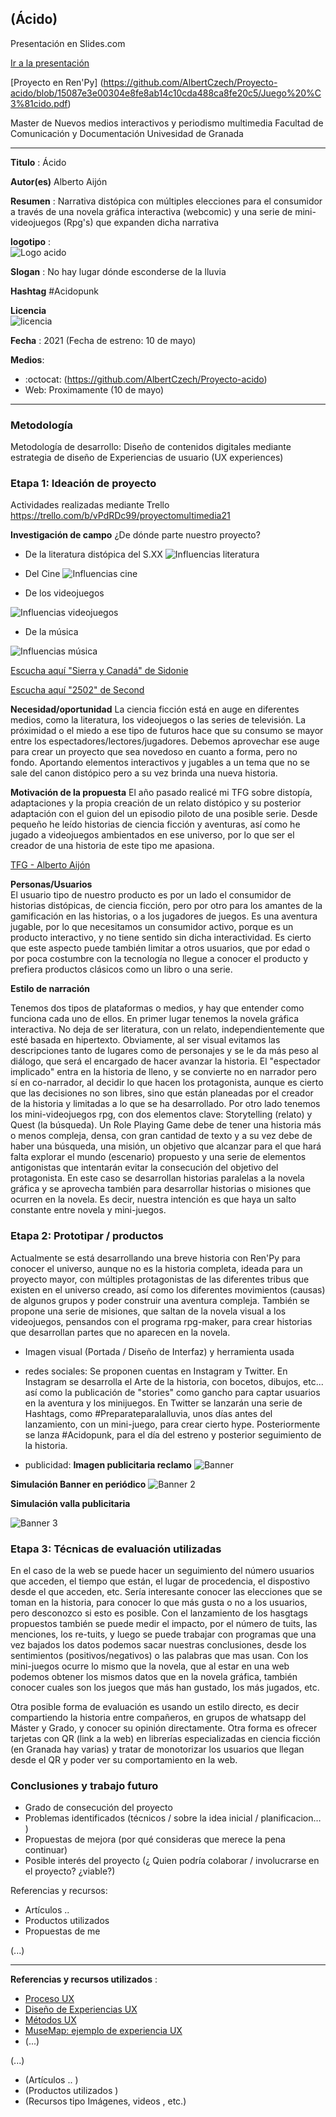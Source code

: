 
## (Ácido)  

Presentación en Slides.com

[Ir a la presentación](https://slides.com/albertoaijon/deck)

[Proyecto en Ren'Py] (https://github.com/AlbertCzech/Proyecto-acido/blob/15087e3e00304e8fe8ab14c10cda488ca8fe20c5/Juego%20%C3%81cido.pdf)

Master de Nuevos medios interactivos y periodismo multimedia
Facultad de Comunicación y Documentación
Univesidad de Granada  

----

**Titulo** : Ácido

**Autor(es)** Alberto Aijón

**Resumen** : Narrativa distópica con múltiples elecciones para el consumidor a través de una novela gráfica interactiva (webcomic) y una serie de mini-videojuegos (Rpg's) que expanden dicha narrativa

**logotipo** :  
![Logo acido](https://user-images.githubusercontent.com/82902371/115732922-b4417300-a388-11eb-8afd-8a69d70ab0fd.jpg)


**Slogan** : No hay lugar dónde esconderse de la lluvia

**Hashtag**  #Acidopunk

**Licencia**    
![licencia](https://github.com/AlbertCzech/Proyecto-acido/blob/master/licencia.JPG)

**Fecha** : 2021 (Fecha de estreno: 10 de mayo)

**Medios**: 


*  :octocat: (https://github.com/AlbertCzech/Proyecto-acido) 
* Web: Proximamente (10 de mayo)




--- 

### Metodología

Metodología de desarrollo: Diseño de contenidos digitales mediante estrategia de diseño de Experiencias de usuario (UX experiences) 

### Etapa 1: Ideación de proyecto 

Actividades realizadas mediante Trello https://trello.com/b/vPdRDc99/proyectomultimedia21

**Investigación de campo**   ¿De dónde parte nuestro proyecto? 


* De la literatura distópica del S.XX 
![Influencias literatura](https://user-images.githubusercontent.com/82902371/115740268-f077d200-a38e-11eb-98bc-c7563b68e074.png)

* Del Cine
![Influencias cine](https://github.com/AlbertCzech/Proyecto-acido/blob/master/Pel%C3%ADculas.png?raw=true)

* De los videojuegos

![Influencias videojuegos](https://github.com/AlbertCzech/Proyecto-acido/blob/master/videojuegos.png?raw=true)

* De la música

![Influencias música](https://github.com/AlbertCzech/Proyecto-acido/blob/master/canciones.png?raw=true)

[Escucha aquí "Sierra y Canadá" de Sidonie](https://www.youtube.com/watch?v=7o34ASehN9s)

[Escucha aquí "2502" de Second](https://www.youtube.com/watch?v=0ncVFfs2oGg)



 
 
 


**Necesidad/oportunidad** 
La ciencia ficción está en auge en diferentes medios, como la literatura, los videojuegos o las series de televisión. La próximidad o el miedo a ese tipo de futuros hace que su consumo se mayor entre los espectadores/lectores/jugadores. Debemos aprovechar ese auge para crear un proyecto que sea novedoso en cuanto a forma, pero no fondo. Aportando elementos interactivos y jugables a un tema que no se sale del canon distópico pero a su vez brinda una nueva historia.

**Motivación de la propuesta** 
El año pasado realicé mi TFG sobre distopía, adaptaciones y la propia creación de un relato distópico y su posterior adaptación con el guion del un episodio piloto de una posible serie. Desde pequeño he leído historias de ciencia ficción y aventuras, así como he jugado a videojuegos ambientados en ese universo, por lo que ser el creador de una historia de este tipo me apasiona.

[TFG - Alberto Aijón](https://github.com/AlbertCzech/Proyecto-acido/blob/430d277362015b8efec2a1b91fc52368df5df4b0/Memoria%20TFG_Alberto%20Aij%C3%B3n%20L%C3%B3pez_Sobre%20Nosotros_%20un%20viaje%20de%20distop%C3%ADa%20y%20vuelta.pdf)

**Personas/Usuarios**  
El usuario tipo de nuestro producto es por un lado el consumidor de historias distópicas, de ciencia ficción, pero por otro para los amantes de la gamificación en las historias, o a los jugadores de juegos. Es una aventura jugable, por lo que necesitamos un consumidor activo, porque es un producto interactivo, y no tiene sentido sin dicha interactividad. Es cierto que este aspecto puede también limitar a otros usuarios, que por edad o por poca costumbre con la tecnología no llegue a conocer el producto y prefiera productos clásicos como un libro o una serie.

**Estilo de narración**  

Tenemos dos tipos de plataformas o medios, y hay que entender como funciona cada uno de ellos.
En primer lugar tenemos la novela gráfica interactiva. No deja de ser literatura, con un relato, independientemente que esté basada en hipertexto. Obviamente, al ser visual evitamos las descripciones tanto de lugares como de personajes y se le da más peso al diálogo, que será el encargado de hacer avanzar la historia. El "espectador implicado" entra en la historia de lleno, y se convierte no en narrador pero sí en co-narrador, al decidir lo que hacen los protagonista, aunque es cierto que las decisiones no son libres, sino que están planeadas por el creador de la historia y limitadas a lo que se ha desarrollado.
Por otro lado tenemos los mini-videojuegos rpg, con dos elementos clave: Storytelling (relato) y Quest (la búsqueda). Un Role Playing Game debe de tener una historia más o menos compleja, densa, con gran cantidad de texto y a su vez debe de haber una búsqueda, una misión, un objetivo que alcanzar para el que hará falta explorar el mundo (escenario) propuesto y una serie de elementos antigonistas que intentarán evitar la consecución del objetivo del protagonista. En este caso se desarrollan historias paralelas a la novela gráfica y se aprovecha también para desarrollar historias o misiones que ocurren en la novela. Es decir, nuestra intención es que haya un salto constante entre novela y mini-juegos.



### Etapa 2: Prototipar / productos 

Actualmente se está desarrollando una breve historia con Ren'Py para conocer el universo, aunque no es la historia completa, ideada para un proyecto mayor, con múltiples protagonistas de las diferentes tribus que existen en el universo creado, así como los diferentes movimientos (causas) de algunos grupos y poder construir una aventura compleja. También se propone una serie de misiones, que saltan de la novela visual a los videojuegos, pensandos con el programa rpg-maker, para crear historias que desarrollan partes que no aparecen en la novela.

* Imagen visual (Portada / Diseño de Interfaz) y herramienta usada 

* redes sociales: Se proponen cuentas en Instagram y Twitter. En Instagram se desarrolla el Arte de la historia, con bocetos, dibujos, etc... así como la publicación de "stories" como gancho para captar usuarios en la aventura y los minijuegos. En Twitter se lanzarán una serie de Hashtags, como #Preparateparalalluvia, unos días antes del lanzamiento, con un mini-juego, para crear cierto hype. Posteriormente se lanza #Acidopunk, para el día del estreno y posterior seguimiento de la historia.

* publicidad:
**Imagen publicitaria reclamo**
![Banner](https://github.com/AlbertCzech/Proyecto-acido/blob/master/banner.jpg?raw=true)

**Simulación Banner en periódico**
![Banner 2](https://github.com/AlbertCzech/Proyecto-acido/blob/master/Simulaci%C3%B3n%20El%20Pa%C3%ADs.jpg?raw=true)

**Simulación valla publicitaria**

![Banner 3](https://github.com/AlbertCzech/Proyecto-acido/blob/master/valla%20publicitaria.jpg?raw=true)



### Etapa 3: Técnicas de evaluación utilizadas

En el caso de la web se puede hacer un seguimiento del número usuarios que acceden, el tiempo que están, el lugar de procedencia, el dispostivo desde el que acceden, etc. Sería interesante conocer las elecciones que se toman en la historia, para conocer lo que más gusta o no a los usuarios, pero desconozco si esto es posible.
Con el lanzamiento de los hasgtags propuestos también se puede medir el impacto, por el número de tuits, las menciones, los re-tuits, y luego se puede trabajar con programas que una vez bajados los datos podemos sacar nuestras conclusiones, desde los sentimientos (positivos/negativos) o las palabras que mas usan.
Con los mini-juegos ocurre lo mismo que la novela, que al estar en una web podemos obtener los mismos datos que en la novela gráfica, también conocer cuales son los juegos que más han gustado, los más jugados, etc.

Otra posible forma de evaluación es usando un estilo directo, es decir compartiendo la historia entre compañeros, en grupos de whatsapp del Máster y Grado, y conocer su opinión directamente. Otra forma es ofrecer tarjetas con QR (link a la web) en librerías especializadas en ciencia ficción (en Granada hay varias) y tratar de monotorizar los usuarios que llegan desde el QR y poder ver su comportamiento en la web.




### Conclusiones y trabajo futuro


* Grado de consecución del proyecto 
* Problemas identificados  (técnicos / sobre la idea inicial / planificacion… ) 
* Propuestas de mejora (por qué consideras que merece la pena continuar)
* Posible interés del proyecto (¿ Quien podría  colaborar / involucrarse en el proyecto? ¿viable?)


Referencias y recursos: 

* Artículos ..  
* Productos utilizados  
* Propuestas de me

(...)






----

**Referencias y recursos utilizados** :

* [Proceso UX](https://uxmastery.com/resources/process/)
* [Diseño de Experiencias UX](http://www.nosolousabilidad.com/articulos/uxd.htm) 
* [Métodos UX](https://mgea.github.io/UX-DIU-Checklist/index.html) 
* [MuseMap: ejemplo de experiencia UX](https://blog.prototypr.io/musemap-street-art-app-ux-case-study-9bec6a99823b) 
* (...) 

(...)
* (Artículos ..  )
* (Productos utilizados ) 
* (Recursos tipo Imágenes, videos , etc.) 












